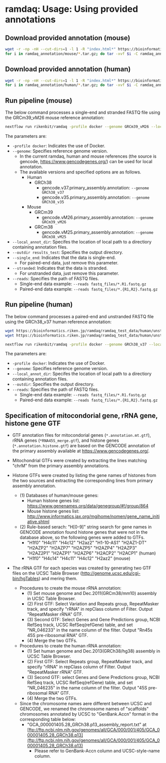 # ramdaq: Usage: Using provided annotations

## Download provided annotation (mouse)

```bash
wget -r -np -nH --cut-dirs=1 -l 1 -R "index.html*" https://bioinformatics.riken.jp/ramdaq/ramdaq_annotation/mouse/
for i in ramdaq_annotation/mouse/*.tar.gz; do tar -xvf $i -C ramdaq_annotation/mouse; done
```

## Download provided annotation (human)

```bash
wget -r -np -nH --cut-dirs=1 -l 1 -R "index.html*" https://bioinformatics.riken.jp/ramdaq/ramdaq_annotation/human/
for i in ramdaq_annotation/human/*.tar.gz; do tar -xvf $i -C ramdaq_annotation/human; done
```

## Run pipeline (mouse)

The below command processes a single-end and stranded FASTQ file using the GRCm39_vM26 mouse reference annotation:

```bash
nextflow run rikenbit/ramdaq -profile docker --genome GRCm39_vM26 --local_annot_dir ramdaq_annotation/mouse --single_end --stranded --outdir results_test --reads 'https://bioinformatics.riken.jp/ramdaq/ramdaq_test_data/mouse/stranded_SE/SRR7993829_1.100K.fastq.gz'
```

The parameters are:

- `-profile docker`: Indicates the use of Docker.
- `--genome`: Specifies reference genome version.
  - In the current ramdaq, human and mouse references (the source is gencode, https://www.gencodegenes.org/) can be used for local annotation. 
  - The available versions and specified options are as follows.
    - Human
      - GRCh38
        - gencode.v37.primary_assembly.annotation: `--genome GRCh38_v37`
        - gencode.v35.primary_assembly.annotation: `--genome GRCh38_v35`
    - Mouse
      - GRCm39
        - gencode.vM26.primary_assembly.annotation: `--genome GRCm39_vM26`
      - GRCm38
        - gencode.vM25.primary_assembly.annotation: `--genome GRCm38_vM25`
- `--local_annot_dir`: Specifes the location of local path to a directiory containing annotation files.
- `--outdir results_test`: Specifies the output directory.
- `--single_end`: Indicates that the data is single-end.
  - For paired-end data, just remove this parameter.
- `--stranded`: Indicates that the data is stranded.
  - For unstranded data, just remove this parameter.
- `--reads`: Specifies the path of FASTQ files.
  - Single-end data example: `--reads fastq_files/*.R1.fastq.gz`
  - Paired-end data example: `--reads fastq_files/*.{R1,R2}.fastq.gz`

## Run pipeline (human)

The below command processes a paired-end and unstranded FASTQ file using the GRCh38_v37 human reference annotation:

```bash
wget https://bioinformatics.riken.jp/ramdaq/ramdaq_test_data/human/unstranded_PE/SRR12594145_1.100K.fastq.gz
wget https://bioinformatics.riken.jp/ramdaq/ramdaq_test_data/human/unstranded_PE/SRR12594145_2.100K.fastq.gz

nextflow run rikenbit/ramdaq -profile docker --genome GRCh38_v37 --local_annot_dir ramdaq_annotation/human --outdir results_test --reads 'SRR12594145_{1,2}.100K.fastq.gz'
```

The parameters are:

- `-profile docker`: Indicates the use of Docker.
- `--genome`: Specifies reference genome version.
- `--local_annot_dir`: Specifes the location of local path to a directiory containing annotation files.
- `--outdir`: Specifies the output directory.
- `--reads`: Specifies the path of FASTQ files.
  - Single-end data example: `--reads fastq_files/*.R1.fastq.gz`
  - Paired-end data example: `--reads fastq_files/*.{R1,R2}.fastq.gz`

## Specification of mitocondorial gene, rRNA gene, histone gene GTF

- GTF annotation files for mitocondorial genes (`*.annotation.mt.gtf`), rRNA genes (`*RNA45S_merge.gtf`), and histone genes (`*.annotation.histone.gtf`) are based on the GENCODE annotation of the primary assembly available at <https://www.gencodegenes.org/>.

- Mitochondrial GTFs were created by extracting the lines matching "chrM" from the primary assembly annotations.

- Histone GTFs were created by listing the gene names of histones from the two sources and extracting the corresponding lines from primary assembly annotation.
  - (1) Databases of human/mouse genes:
    - Human histone genes list: <https://www.genenames.org/data/genegroup/#!/group/864>
    - Mouse histone genes list: <http://www.informatics.jax.org/mgihome/nomen/gene_name_initiative.shtml>
  - (2) Rule-based serach: "H[0-9]" string search for gene names in GENCODE annotation found histone genes that were not in the database above, so the following genes were added to GTFs.
    - "H1f0" "H4c11" "H4c12" "H2az2" "H1-10-AS1" "H2AZ1-DT" "H2AZP2" "H2AZP7" "H2AZP5" "H2AZP4" "H2AZP3" "H2AZ2P1" "H2AZP1" "H2AZP6" "H2ACP2" "H2ACP1" (human)
    - "H1f0" "H4c14" "H4c11" "H4c12" "H2az2" (mouse)

- The rRNA GTF for each species was created by generating two GTF files on the UCSC Table Browser (<http://genome.ucsc.edu/cgi-bin/hgTables>) and mering them.
  - Procedures to create the mouse rRNA annotation:
    - (1) Set mouse genome and Dec.2011(GRCm38/mm10) assembly in UCSC Table Browser.
    - (2) First GTF: Select Variation and Repeats group, RepeatMasker track, and specify "rRNA" in repClass column of Filter. Output "RepeatMasker rRNA" GTF.
    - (3) Second GTF: Select Genes and Gene Predictions group, NCBI RefSeq track, UCSC RefSeq(refGene) table, and set "NR_046233" in the name column of the filter. Output "Rn45s 45S pre-ribosomal RNA" GTF.
    - (4) Merge the two GTFs.
  - Procedures to create the human rRNA annotation:
    - (1) Set human genome and Dec.2013(GRCh38/hg38) assembly in UCSC Table Browser.
    - (2) First GTF: Select Repeats group, RepeatMasker track, and specify "rRNA" in repClass column of Filter. Output "RepeatMasker rRNA" GTF.
    - (3) Second GTF: select Genes and Gene Predictions group, NCBI RefSeq track, UCSC RefSeq(refGene) table, and set "NR_046235" in the name column of the filter. Output "45S pre-ribosomal RNA" GTF.
    - (4) Merge the two GTFs.
  - Since the chromosome names aere different between UCSC and GENCODE, we renamed the chromosome names of "scaffolds" chromosomes annotated by UCSC to "GenBank.Accn" format in the corresponding table below:
    - "GCA_000001405.28_GRCh38.p13_assembly_report.txt" at [ftp://ftp.ncbi.nlm.nih.gov/genomes/all/GCA/000/001/405/GCA_000001405.28_GRCh38.p13](ftp://ftp.ncbi.nlm.nih.gov/genomes/all/GCA/000/001/405/GCA_000001405.28_GRCh38.p13)
      - Please refer to GenBank-Accn column and UCSC-style-name column.
